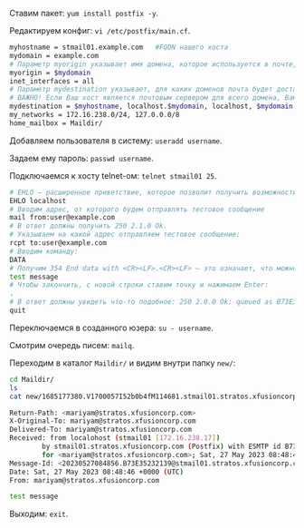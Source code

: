 Ставим пакет: `yum install postfix -y`.

Редактируем конфиг: `vi /etc/postfix/main.cf`.

```bash
myhostname = stmail01.example.com   #FQDN нашего хоста
mydomain = example.com
# Параметр myorigin указывает имя домена, которое используется в почте, отправляемой с этой машины 
myorigin = $mydomain
inet_interfaces = all
# Параметр mydestination указывает, для каких доменов почта будет доставляться локально вместо пересылки на другой хост. По умолчанию, Postfix принимает почту только для локальной машины.
# ВАЖНО! Если Ваш хост является почтовым сервером для всего домена, Вам следует также включить $mydomain в mydestination.
mydestination = $myhostname, localhost.$mydomain, localhost, $mydomain
my_networks = 172.16.238.0/24, 127.0.0.0/8
home_mailbox = Maildir/
```

Добавляем пользователя в систему: `useradd username`.

Задаем ему пароль: `passwd username`.

Подключаемся к хосту telnet-ом: `telnet stmail01 25`.

```bash
# EHLO — расширенное приветствие, которое позволит получить возможности почтового сервера
EHLO localhost
# Вводим адрес, от которого будем отправлять тестовое сообщение
mail from:user@example.com
# В ответ должны получить 250 2.1.0 Ok.
# Указываем на какой адрес отправляем тестовое сообщение:
rcpt to:user@example.com
# Вводим команду:
DATA
# Получим 354 End data with <CR><LF>.<CR><LF> — это означает, что можно вводить текст сообщения
test message
# Чтобы закончить, с новой строки ставим точку и нажимаем Enter:
.
# В ответ должны увидеть что-то подобное: 250 2.0.0 Ok: queued as B73E35232139, где последний код — идентификатор сообщения, присвоенный сервером. Сообщение отправлено.
quit
```

Переключаемся в созданного юзера: `su - username`.

Смотрим очередь писем: `mailq`.

Переходим в каталог `Maildir/` и видим внутри папку `new/`:

```bash
cd Maildir/
ls
cat new/1685177380.V1700057I52b0b4fM114681.stmail01.stratos.xfusioncorp.com 

Return-Path: <mariyam@stratos.xfusioncorp.com>
X-Original-To: mariyam@stratos.xfusioncorp.com
Delivered-To: mariyam@stratos.xfusioncorp.com
Received: from localohost (stmail01 [172.16.238.17])
        by stmail01.stratos.xfusioncorp.com (Postfix) with ESMTP id B73E35232139
        for <mariyam@stratos.xfusioncorp.com>; Sat, 27 May 2023 08:48:46 +0000 (UTC)
Message-Id: <20230527084856.B73E35232139@stmail01.stratos.xfusioncorp.com>
Date: Sat, 27 May 2023 08:48:46 +0000 (UTC)
From: mariyam@stratos.xfusioncorp.com

test message
```

Выходим: `exit`.
